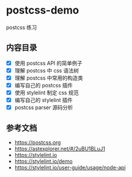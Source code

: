 # postcss-demo

postcss 练习

## 内容目录

- [x] 使用 postcss API 的简单例子
- [x] 理解 postcss 中 css 语法树
- [x] 理解 postcss 中常用的构造类
- [x] 编写自己的 postcss 插件
- [x] 使用 stylelint 制定 css 规范
- [x] 编写自己的 stylelint 插件
- [x] postcss parser 源码分析

## 参考文档

- https://postcss.org
- https://astexplorer.net/#/2uBU1BLuJ1
- https://stylelint.io
- https://stylelint.io/demo
- https://stylelint.io/user-guide/usage/node-api